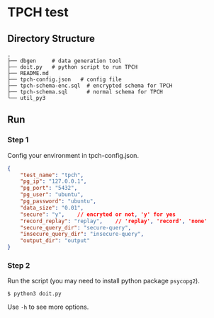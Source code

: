 # TPCH test

## Directory Structure
```
.
├── dbgen     # data generation tool
├── doit.py   # python script to run TPCH
├── README.md
├── tpch-config.json   # config file
├── tpch-schema-enc.sql  # encrypted schema for TPCH
├── tpch-schema.sql      # normal schema for TPCH
└── util_py3
```

## Run
### Step 1
Config your environment in tpch-config.json.
``` json
{
    "test_name": "tpch",
    "pg_ip": "127.0.0.1",
    "pg_port": "5432",
    "pg_user": "ubuntu",
    "pg_password": "ubuntu",
    "data_size": "0.01",
    "secure": "y",    // encryted or not, 'y' for yes
    "record_replay": "replay",    // 'replay', 'record', 'none'
    "secure_query_dir": "secure-query",
    "insecure_query_dir": "insecure-query",
    "output_dir": "output"
}
```

### Step 2
Run the script (you may need to install python package `psycopg2`).

``` shell
$ python3 doit.py
```

Use `-h` to see more options.